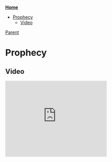 <!-- START doctoc generated TOC please keep comment here to allow auto update -->
<!-- DON'T EDIT THIS SECTION, INSTEAD RE-RUN doctoc TO UPDATE -->
**[Home](#pages/blog/cv19/index)**

- [Prophecy](#prophecy)
  - [Video](#video)

<!-- END doctoc generated TOC please keep comment here to allow auto update -->

[Parent](#pages/blog/cv19/older-topics)

# Prophecy


## Video

<iframe width="320" height="240" src="https://www.youtube.com/embed/v1hc2W2tSUw" frameborder="0" allow="accelerometer; autoplay; encrypted-media; gyroscope; picture-in-picture" allowfullscreen></iframe>

